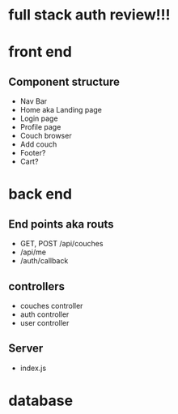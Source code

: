 # full stack auth review!!!
# front end
## Component structure
* Nav Bar
* Home aka Landing page
* Login page
* Profile page
* Couch browser
* Add couch
* Footer?
* Cart?


# back end
## End points aka routs
* GET, POST /api/couches
* /api/me
* /auth/callback

## controllers
* couches controller
* auth controller
* user controller

## Server
* index.js


# database

